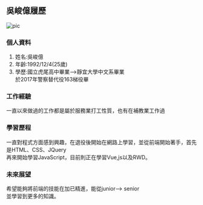 ## 吳峻億履歷
![pic](https://i.imgur.com/K1lNc1s.png)

### 個人資料

1. 姓名:吳峻億 
2. 年齡:1992/12/4(25歲)
3. 學歷:國立虎尾高中畢業-->靜宜大學中文系畢業  
於2017年警察替代役163梯役畢

### 工作經驗
一直以來做過的工作都是屬於服務業打工性質，也有在補教業工作過  
### 學習歷程

一直對程式方面感到興趣，在退役後開始在網路上學習，並從前端開始著手，首先是HTML、CSS、JQuery  
再來開始學習JavaScript，目前則正在學習Vue,js以及RWD。

### 未來展望
希望能夠將前端的技能在加已精進，能從junior--> senior  
並學習到更多的知識。

